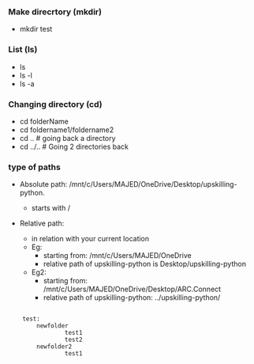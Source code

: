 ### Make direcrtory (mkdir)
* mkdir test

### List (ls)
* ls
* ls -l
* ls -a

### Changing directory (cd)
* cd folderName
* cd foldername1/foldername2
* cd .. # going back a directory
* cd ../.. # Going 2 directories back

### type of paths
* Absolute path: /mnt/c/Users/MAJED/OneDrive/Desktop/upskilling-python.
    *   starts with /

* Relative path:
    * in relation with your current location
    * Eg:
        *   starting from:  /mnt/c/Users/MAJED/OneDrive
        *   relative path of upskilling-python is Desktop/upskilling-python
    * Eg2:
        * starting from: /mnt/c/Users/MAJED/OneDrive/Desktop/ARC.Connect
        * relative path of upskilling-python: ../upskilling-python/




```

    test:
        newfolder
                test1
                test2
        newfolder2
                test1
        

```